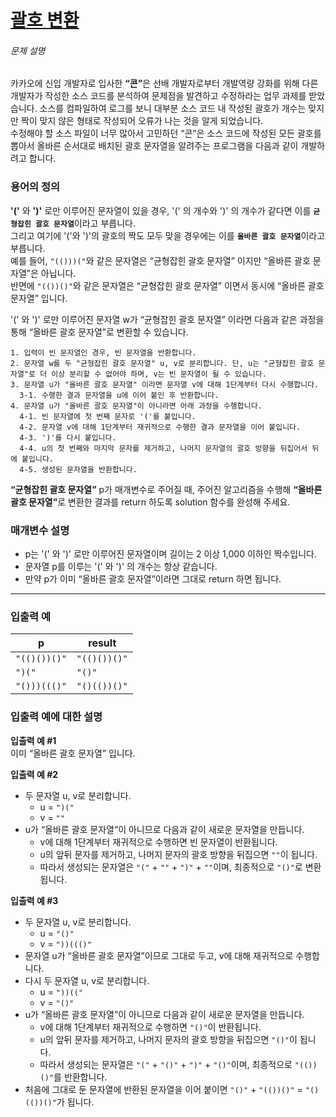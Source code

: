 <h1><a href="https://programmers.co.kr/learn/courses/30/lessons/60058">괄호 변환</a></h1>

<h6>문제 설명</h6>
<p>카카오에 신입 개발자로 입사한 <strong><q>콘</q></strong>은 선배 개발자로부터 개발역량 강화를 위해 다른 개발자가 작성한 소스 코드를 분석하여 문제점을 발견하고 수정하라는 업무 과제를 받았습니다. 소스를 컴파일하여 로그를 보니 대부분 소스 코드 내 작성된 괄호가 개수는 맞지만 짝이 맞지 않은 형태로 작성되어 오류가 나는 것을 알게 되었습니다.<br>
수정해야 할 소스 파일이 너무 많아서 고민하던 <q>콘</q>은 소스 코드에 작성된 모든 괄호를 뽑아서 올바른 순서대로 배치된 괄호 문자열을 알려주는 프로그램을 다음과 같이 개발하려고 합니다.</p>

<h3>용어의 정의</h3>

<p><strong>&#39;(&#39;</strong> 와 <strong>&#39;)&#39;</strong> 로만 이루어진 문자열이 있을 경우, &#39;(&#39; 의 개수와 &#39;)&#39; 의 개수가 같다면 이를 <strong><code>균형잡힌 괄호 문자열</code></strong>이라고 부릅니다.<br>
그리고 여기에 &#39;(&#39;와 &#39;)&#39;의 괄호의 짝도 모두 맞을 경우에는 이를 <strong><code>올바른 괄호 문자열</code></strong>이라고 부릅니다.<br>
예를 들어, <code>&quot;(()))(&quot;</code>와 같은 문자열은 <q>균형잡힌 괄호 문자열</q> 이지만 <q>올바른 괄호 문자열</q>은 아닙니다.<br>
반면에 <code>&quot;(())()&quot;</code>와 같은 문자열은 <q>균형잡힌 괄호 문자열</q> 이면서 동시에 <q>올바른 괄호 문자열</q> 입니다.</p>

<p>&#39;(&#39; 와 &#39;)&#39; 로만 이루어진 문자열 w가 <q>균형잡힌 괄호 문자열</q> 이라면 다음과 같은 과정을 통해 <q>올바른 괄호 문자열</q>로 변환할 수 있습니다.</p>
<div class="highlight"><pre class="codehilite"><code>1. 입력이 빈 문자열인 경우, 빈 문자열을 반환합니다. 
2. 문자열 w를 두 "균형잡힌 괄호 문자열" u, v로 분리합니다. 단, u는 "균형잡힌 괄호 문자열"로 더 이상 분리할 수 없어야 하며, v는 빈 문자열이 될 수 있습니다. 
3. 문자열 u가 "올바른 괄호 문자열" 이라면 문자열 v에 대해 1단계부터 다시 수행합니다. 
  3-1. 수행한 결과 문자열을 u에 이어 붙인 후 반환합니다. 
4. 문자열 u가 "올바른 괄호 문자열"이 아니라면 아래 과정을 수행합니다. 
  4-1. 빈 문자열에 첫 번째 문자로 '('를 붙입니다. 
  4-2. 문자열 v에 대해 1단계부터 재귀적으로 수행한 결과 문자열을 이어 붙입니다. 
  4-3. ')'를 다시 붙입니다. 
  4-4. u의 첫 번째와 마지막 문자를 제거하고, 나머지 문자열의 괄호 방향을 뒤집어서 뒤에 붙입니다. 
  4-5. 생성된 문자열을 반환합니다.
</code></pre></div>
<p><strong><q>균형잡힌 괄호 문자열</q></strong> p가 매개변수로 주어질 때, 주어진 알고리즘을 수행해 <strong><q>올바른 괄호 문자열</q></strong>로 변환한 결과를 return 하도록 solution 함수를 완성해 주세요.</p>

<h3>매개변수 설명</h3>

<ul>
<li>p는 &#39;(&#39; 와 &#39;)&#39; 로만 이루어진 문자열이며 길이는 2 이상 1,000 이하인 짝수입니다.</li>
<li>문자열 p를 이루는 &#39;(&#39; 와 &#39;)&#39; 의 개수는 항상 같습니다.</li>
<li>만약 p가 이미 <q>올바른 괄호 문자열</q>이라면 그대로 return 하면 됩니다.</li>
</ul>

<hr>

<h3>입출력 예</h3>
<table class="table">
        <thead><tr>
<th>p</th>
<th>result</th>
</tr>
</thead>
        <tbody><tr>
<td><code>&quot;(()())()&quot;</code></td>
<td><code>&quot;(()())()&quot;</code></td>
</tr>
<tr>
<td><code>&quot;)(&quot;</code></td>
<td><code>&quot;()&quot;</code></td>
</tr>
<tr>
<td><code>&quot;()))((()&quot;</code></td>
<td><code>&quot;()(())()&quot;</code></td>
</tr>
</tbody>
      </table>
<h3>입출력 예에 대한 설명</h3>

<p><strong>입출력 예 #1</strong><br>
이미 <q>올바른 괄호 문자열</q> 입니다.</p>

<p><strong>입출력 예 #2</strong></p>

<ul>
<li>두 문자열 u, v로 분리합니다.

<ul>
<li>u = <code>&quot;)(&quot;</code></li>
<li>v = <code>&quot;&quot;</code></li>
</ul></li>
<li>u가 <q>올바른 괄호 문자열</q>이 아니므로 다음과 같이 새로운 문자열을 만듭니다.

<ul>
<li>v에 대해 1단계부터 재귀적으로 수행하면 빈 문자열이 반환됩니다.</li>
<li>u의 앞뒤 문자를 제거하고, 나머지 문자의 괄호 방향을 뒤집으면 <code>&quot;&quot;</code>이 됩니다.</li>
<li>따라서 생성되는 문자열은 <code>&quot;(&quot;</code> + <code>&quot;&quot;</code> + <code>&quot;)&quot;</code> + <code>&quot;&quot;</code>이며, 최종적으로 <code>&quot;()&quot;</code>로 변환됩니다.</li>
</ul></li>
</ul>

<p><strong>입출력 예 #3</strong></p>

<ul>
<li>두 문자열 u, v로 분리합니다.

<ul>
<li>u =  <code>&quot;()&quot;</code></li>
<li>v =  <code>&quot;))((()&quot;</code></li>
</ul></li>
<li>문자열 u가 <q>올바른 괄호 문자열</q>이므로 그대로 두고, v에 대해 재귀적으로 수행합니다.</li>
<li>다시 두 문자열 u, v로 분리합니다.

<ul>
<li>u = <code>&quot;))((&quot;</code></li>
<li>v = <code>&quot;()&quot;</code></li>
</ul></li>
<li>u가 <q>올바른 괄호 문자열</q>이 아니므로 다음과 같이 새로운 문자열을 만듭니다.

<ul>
<li>v에 대해 1단계부터 재귀적으로 수행하면 <code>&quot;()&quot;</code>이 반환됩니다.</li>
<li>u의 앞뒤 문자를 제거하고, 나머지 문자의 괄호 방향을 뒤집으면 <code>&quot;()&quot;</code>이 됩니다.</li>
<li>따라서 생성되는 문자열은 <code>&quot;(&quot;</code> + <code>&quot;()&quot;</code> + <code>&quot;)&quot;</code> + <code>&quot;()&quot;</code>이며, 최종적으로 <code>&quot;(())()&quot;</code>를 반환합니다.</li>
</ul></li>
<li>처음에 그대로 둔 문자열에 반환된 문자열을 이어 붙이면 <code>&quot;()&quot;</code> + <code>&quot;(())()&quot;</code> = <code>&quot;()(())()&quot;</code>가 됩니다.</li>
</ul>
